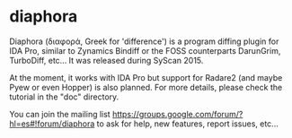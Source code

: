 # diaphora
Diaphora (διαφορά, Greek for 'difference') is a program diffing plugin for IDA Pro, similar to Zynamics Bindiff or the FOSS counterparts DarunGrim, TurboDiff, etc... It was released during SyScan 2015.

At the moment, it works with IDA Pro but support for Radare2 (and maybe Pyew or even Hopper) is also planned.
For more details, please check the tutorial in the "doc" directory.

You can join the mailing list https://groups.google.com/forum/?hl=es#!forum/diaphora to ask for help, new features, report issues, etc...
